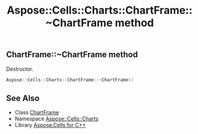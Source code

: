 ﻿---
title: Aspose::Cells::Charts::ChartFrame::~ChartFrame method
linktitle: ~ChartFrame
second_title: Aspose.Cells for C++ API Reference
description: 'Aspose::Cells::Charts::ChartFrame::~ChartFrame method. Destructor in C++.'
type: docs
weight: 200
url: /cpp/aspose.cells.charts/chartframe/~chartframe/
---
## ChartFrame::~ChartFrame method


Destructor.

```cpp
Aspose::Cells::Charts::ChartFrame::~ChartFrame()
```

## See Also

* Class [ChartFrame](../)
* Namespace [Aspose::Cells::Charts](../../)
* Library [Aspose.Cells for C++](../../../)
